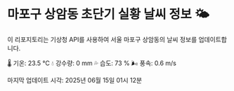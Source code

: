 
# 마포구 상암동 초단기 실황 날씨 정보 🌤️

이 리포지토리는 기상청 API를 사용하여 서울 마포구 상암동의 날씨 정보를 업데이트합니다. 

🌡️ 기온: 23.5 ℃
💧 강수량: 0 mm
💦 습도: 73 %
🌬️ 풍속: 0.6 m/s

마지막 업데이트 시각: 2025년 06월 15일 01시 12분    
